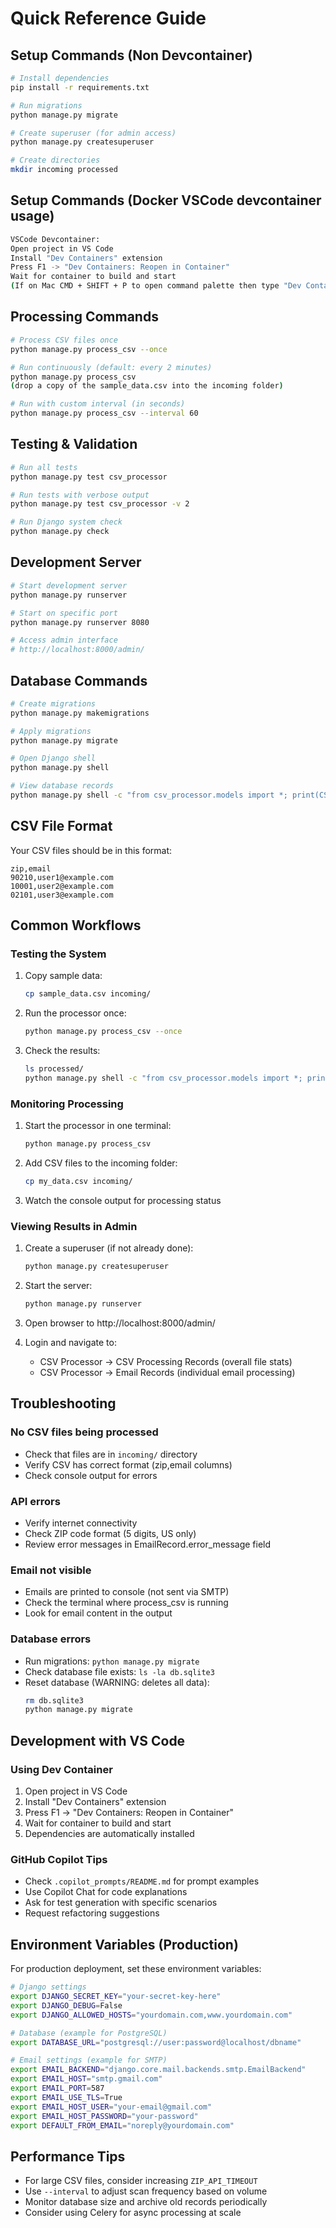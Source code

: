 # Quick Reference Guide

## Setup Commands (Non Devcontainer)

```bash
# Install dependencies
pip install -r requirements.txt

# Run migrations
python manage.py migrate

# Create superuser (for admin access)
python manage.py createsuperuser

# Create directories
mkdir incoming processed
```
## Setup Commands (Docker VSCode devcontainer usage)

```bash
VSCode Devcontainer:
Open project in VS Code
Install "Dev Containers" extension
Press F1 -> "Dev Containers: Reopen in Container"
Wait for container to build and start
(If on Mac CMD + SHIFT + P to open command palette then type "Dev Containers: Reopen in Container")
```

## Processing Commands

```bash
# Process CSV files once
python manage.py process_csv --once

# Run continuously (default: every 2 minutes)
python manage.py process_csv
(drop a copy of the sample_data.csv into the incoming folder)

# Run with custom interval (in seconds)
python manage.py process_csv --interval 60
```

## Testing & Validation

```bash
# Run all tests
python manage.py test csv_processor

# Run tests with verbose output
python manage.py test csv_processor -v 2

# Run Django system check
python manage.py check
```

## Development Server

```bash
# Start development server
python manage.py runserver

# Start on specific port
python manage.py runserver 8080

# Access admin interface
# http://localhost:8000/admin/
```

## Database Commands

```bash
# Create migrations
python manage.py makemigrations

# Apply migrations
python manage.py migrate

# Open Django shell
python manage.py shell

# View database records
python manage.py shell -c "from csv_processor.models import *; print(CSVProcessingRecord.objects.all())"
```

## CSV File Format

Your CSV files should be in this format:

```csv
zip,email
90210,user1@example.com
10001,user2@example.com
02101,user3@example.com
```

## Common Workflows

### Testing the System

1. Copy sample data:
   ```bash
   cp sample_data.csv incoming/
   ```

2. Run the processor once:
   ```bash
   python manage.py process_csv --once
   ```

3. Check the results:
   ```bash
   ls processed/
   python manage.py shell -c "from csv_processor.models import *; print(f'Total records: {CSVProcessingRecord.objects.count()}')"
   ```

### Monitoring Processing

1. Start the processor in one terminal:
   ```bash
   python manage.py process_csv
   ```

2. Add CSV files to the incoming folder:
   ```bash
   cp my_data.csv incoming/
   ```

3. Watch the console output for processing status

### Viewing Results in Admin

1. Create a superuser (if not already done):
   ```bash
   python manage.py createsuperuser
   ```

2. Start the server:
   ```bash
   python manage.py runserver
   ```

3. Open browser to http://localhost:8000/admin/

4. Login and navigate to:
   - CSV Processor → CSV Processing Records (overall file stats)
   - CSV Processor → Email Records (individual email processing)

## Troubleshooting

### No CSV files being processed
- Check that files are in `incoming/` directory
- Verify CSV has correct format (zip,email columns)
- Check console output for errors

### API errors
- Verify internet connectivity
- Check ZIP code format (5 digits, US only)
- Review error messages in EmailRecord.error_message field

### Email not visible
- Emails are printed to console (not sent via SMTP)
- Check the terminal where process_csv is running
- Look for email content in the output

### Database errors
- Run migrations: `python manage.py migrate`
- Check database file exists: `ls -la db.sqlite3`
- Reset database (WARNING: deletes all data):
  ```bash
  rm db.sqlite3
  python manage.py migrate
  ```

## Development with VS Code

### Using Dev Container

1. Open project in VS Code
2. Install "Dev Containers" extension
3. Press F1 → "Dev Containers: Reopen in Container"
4. Wait for container to build and start
5. Dependencies are automatically installed

### GitHub Copilot Tips

- Check `.copilot_prompts/README.md` for prompt examples
- Use Copilot Chat for code explanations
- Ask for test generation with specific scenarios
- Request refactoring suggestions

## Environment Variables (Production)

For production deployment, set these environment variables:

```bash
# Django settings
export DJANGO_SECRET_KEY="your-secret-key-here"
export DJANGO_DEBUG=False
export DJANGO_ALLOWED_HOSTS="yourdomain.com,www.yourdomain.com"

# Database (example for PostgreSQL)
export DATABASE_URL="postgresql://user:password@localhost/dbname"

# Email settings (example for SMTP)
export EMAIL_BACKEND="django.core.mail.backends.smtp.EmailBackend"
export EMAIL_HOST="smtp.gmail.com"
export EMAIL_PORT=587
export EMAIL_USE_TLS=True
export EMAIL_HOST_USER="your-email@gmail.com"
export EMAIL_HOST_PASSWORD="your-password"
export DEFAULT_FROM_EMAIL="noreply@yourdomain.com"
```

## Performance Tips

- For large CSV files, consider increasing `ZIP_API_TIMEOUT`
- Use `--interval` to adjust scan frequency based on volume
- Monitor database size and archive old records periodically
- Consider using Celery for async processing at scale
